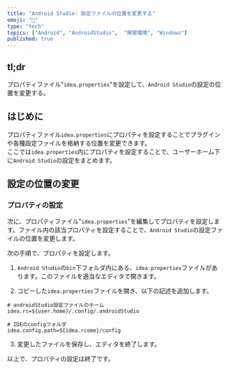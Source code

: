 ```yaml
---
title: "Android Studio: 設定ファイルの位置を変更する"
emoji: "📱"
type: "tech" 
topics: ["Android", "AndroidStudio",  "開発環境", "Windows"]
published: true
---
```


## tl;dr

プロパティファイル"``idea.properties``"を設定して、``Android Studio``の設定の位置を変更する。



## はじめに

プロパティファイル``idea.properties``にプロパティを設定することでプラグインや各種設定ファイルを格納する位置を変更できます。  
ここでは``idea.properties``内にプロパティを設定することで、ユーザーホーム下に``Android Studio``の設定をまとめます。


##  設定の位置の変更

### プロパティの設定

次に、プロパティファイル"``idea.properties``"を編集してプロパティを設定します。ファイル内の該当プロパティを設定することで、``Android Studio``の設定ファイルの位置を変更します。

次の手順で、プロパティを設定します。

1.  ``Android Studio``の``bin``下フォルダ内にある、``idea.properties``ファイルがあります。このファイルを適当なエディタで開きます。
  


2.  コピーした``idea.properties``ファイルを開き、以下の記述を追加します。  

   ```  idea.properties
   # androidStudio設定ファイルのホーム
   idea.rc=${user.home}/.config/.androidStudio
   
   # IDEのconfigフォルダ
   idea.config.path=${idea.rcome}/config
   
   ```
  

3.   変更したファイルを保存し、エディタを終了します。


以上で、プロパティの設定は終了です。

